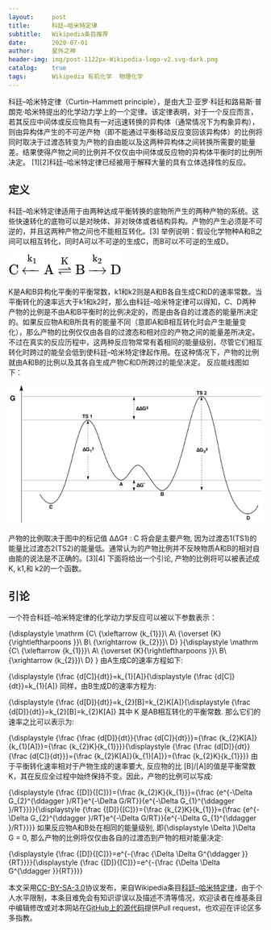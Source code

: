 ```yaml
---
layout:     post
title:      科廷–哈米特定律
subtitle:   Wikipedia条目推荐
date:       2020-07-01
author:     星外之神
header-img: img/post-1122px-Wikipedia-logo-v2.svg-dark.png
catalog:    true
tags:       Wikipedia 有机化学  物理化学
---
```


科廷–哈米特定律（Curtin–Hammett principle），是由大卫·亚罗·科廷和路易斯·普朗克·哈米特提出的化学动力学上的一个定律。该定律表明，对于一个反应而言，若其反应中间体或反应物具有一对迅速转换的异构体（通常情况下为构象异构），则由异构体产生的不可逆产物（即不能通过平衡移动反应变回该异构体）的比例将同时取决于过渡态转变为产物的自由能以及这两种异构体之间转换所需要的能量差。结果使得产物之间的比例并不仅仅由中间体或反应物的异构体平衡时的比例所决定。 [1][2]科廷–哈米特定律已经被用于解释大量的具有立体选择性的反应。

## 定义

科廷–哈米特定律适用于由两种达成平衡转换的底物所产生的两种产物的系统。这些快速转化的底物可以是对映体、非对映体或者结构异构。产物的产生必须是不可逆的，并且这两种产物之间也不能相互转化。[3]
举例说明：假设化学物种A和B之间可以相互转化，同时A可以不可逆的生成C，而B可以不可逆的生成D。

![](/img/C-H原理平衡反应.svg)

K是A和B异构化平衡的平衡常数，k1和k2则是A和B各自生成C和D的速率常数。当平衡转化的速率远大于k1和k2时，那么由科廷–哈米特定律可以得知，C、D两种产物的比例是不由A和B平衡时的比例决定的，而是由各自的过渡态的能量所决定的。如果反应物A和B所具有的能量不同（意即A和B相互转化时会产生能量变化），那么产物的比例仅仅由各自的过渡态和相对应的产物之间的能量差所决定。不过在真实的反应历程中，这两种反应物常常有着相同的能量级别，尽管它们相互转化时跨过的能垒会低到使科廷–哈米特定律起作用。在这种情况下，产物的比例就由A和B的比例以及其各自生成产物C和D所跨过的能垒决定。
反应能线图如下：

![](/img/650px-Curtin-Hammett_Principle_Diagram.png)

产物的比例取决于图中的标记值 ΔΔG‡ : C 将会是主要产物, 因为过渡态1(TS1)的能量比过渡态2(TS2)的能量低。通常认为的产物比例并不反映物质A和B的相对自由能的说法是不正确的。[3][4] 下面将给出一个引论, 产物的比例将可以被表述成 K, k1,和 k2的一个函数。

## 引论

一个符合科廷–哈米特定律的化学动力学反应可以被以下参数表示：

{\displaystyle \mathrm {C\ {\xleftarrow {k_{1}}}\ A\ {\overset {K}{\rightleftharpoons }}\ B\ {\xrightarrow {k_{2}}}\ D} }{\displaystyle \mathrm {C\ {\xleftarrow {k_{1}}}\ A\ {\overset {K}{\rightleftharpoons }}\ B\ {\xrightarrow {k_{2}}}\ D} }
由A生成C的速率方程如下:

{\displaystyle {\frac {d[C]}{dt}}=k_{1}[A]}{\displaystyle {\frac {d[C]}{dt}}=k_{1}[A]}
同样，由B生成D的速率方程为:

{\displaystyle {\frac {d[D]}{dt}}=k_{2}[B]=k_{2}K[A]}{\displaystyle {\frac {d[D]}{dt}}=k_{2}[B]=k_{2}K[A]}
其中 K 是AB相互转化的平衡常数. 那么它们的速率之比可以表示为:

{\displaystyle {\frac {\frac {d[D]}{dt}}{\frac {d[C]}{dt}}}={\frac {k_{2}K[A]}{k_{1}[A]}}={\frac {k_{2}K}{k_{1}}}}{\displaystyle {\frac {\frac {d[D]}{dt}}{\frac {d[C]}{dt}}}={\frac {k_{2}K[A]}{k_{1}[A]}}={\frac {k_{2}K}{k_{1}}}}
由于平衡转化速率相对于产物生成的速率要大, 反应物的比 [B]/[A]的值是平衡常数K，其在反应全过程中始终保持不变。因此，产物的比例可以写成:

{\displaystyle {\frac {[D]}{[C]}}={\frac {k_{2}K}{k_{1}}}={\frac {e^{-\Delta G_{2}^{\ddagger }/RT}e^{-\Delta G/RT}}{e^{-\Delta G_{1}^{\ddagger }/RT}}}}{\displaystyle {\frac {[D]}{[C]}}={\frac {k_{2}K}{k_{1}}}={\frac {e^{-\Delta G_{2}^{\ddagger }/RT}e^{-\Delta G/RT}}{e^{-\Delta G_{1}^{\ddagger }/RT}}}}
如果反应物A和B处在相同的能量级别, 即{\displaystyle \Delta }\Delta G = 0, 那么产物的比例将仅仅由各自的过渡态到产物的相对能量决定:

{\displaystyle {\frac {[D]}{[C]}}=e^{-{\frac {\Delta \Delta G^{\ddagger }}{RT}}}}{\displaystyle {\frac {[D]}{[C]}}=e^{-{\frac {\Delta \Delta G^{\ddagger }}{RT}}}}

本文采用[CC-BY-SA-3.0](https://creativecommons.org/licenses/by-sa/3.0/)协议发布，来自Wikipedia条目[科廷–哈米特定律](https://zh.wikipedia.org/wiki/%E7%A7%91%E5%BB%B7%E2%80%93%E5%93%88%E7%B1%B3%E7%89%B9%E5%AE%9A%E5%BE%8B)，由于个人水平限制，本条目难免会有知识谬误以及描述不清等情况，欢迎读者在维基条目中编辑修改或对本网站在[GitHub上的源代码](https://github.com/wszqkzqk/wszqkzqk.github.io)提供Pull request，也欢迎在评论区多多指教。

